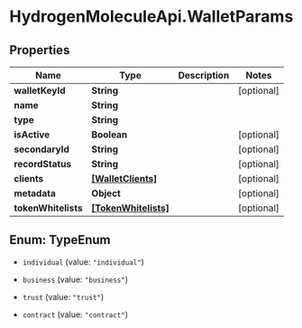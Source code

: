# HydrogenMoleculeApi.WalletParams

## Properties
Name | Type | Description | Notes
------------ | ------------- | ------------- | -------------
**walletKeyId** | **String** |  | [optional] 
**name** | **String** |  | 
**type** | **String** |  | 
**isActive** | **Boolean** |  | [optional] 
**secondaryId** | **String** |  | [optional] 
**recordStatus** | **String** |  | [optional] 
**clients** | [**[WalletClients]**](WalletClients.md) |  | [optional] 
**metadata** | **Object** |  | [optional] 
**tokenWhitelists** | [**[TokenWhitelists]**](TokenWhitelists.md) |  | [optional] 


<a name="TypeEnum"></a>
## Enum: TypeEnum


* `individual` (value: `"individual"`)

* `business` (value: `"business"`)

* `trust` (value: `"trust"`)

* `contract` (value: `"contract"`)




